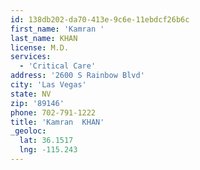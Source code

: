 ```yaml
---
id: 138db202-da70-413e-9c6e-11ebdcf26b6c
first_name: 'Kamran '
last_name: KHAN
license: M.D.
services:
  - 'Critical Care'
address: '2600 S Rainbow Blvd'
city: 'Las Vegas'
state: NV
zip: '89146'
phone: 702-791-1222
title: 'Kamran  KHAN'
_geoloc:
  lat: 36.1517
  lng: -115.243
---
```

